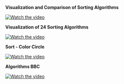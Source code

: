 
**Visualization and Comparison of Sorting Algorithms**

[![Watch the video](https://img.youtube.com/vi/ZZuD6iUe3Pc/hqdefault.jpg)](https://www.youtube.com/watch?v=ZZuD6iUe3Pc)

**Visualization of 24 Sorting Algorithms**

[![Watch the video](https://img.youtube.com/vi/BeoCbJPuvSE/hqdefault.jpg)](https://www.youtube.com/watch?v=BeoCbJPuvSE)

**Sort - Color Circle**

[![Watch the video](https://img.youtube.com/vi/y9Ecb43qw98/hqdefault.jpg)](https://www.youtube.com/watch?v=y9Ecb43qw98)

**Algorithms BBC**

[![Watch the video](https://img.youtube.com/vi/gOKVwRIyWdg/hqdefault.jpg)](https://www.youtube.com/watch?v=gOKVwRIyWdg)



